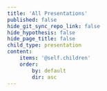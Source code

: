 ```yaml
---
title: 'All Presentations'
published: false
hide_git_sync_repo_link: false
hide_hypothesis: false
hide_page_title: false
child_type: presentation
content:
    items: '@self.children'
    order:
        by: default
        dir: asc
---
```


